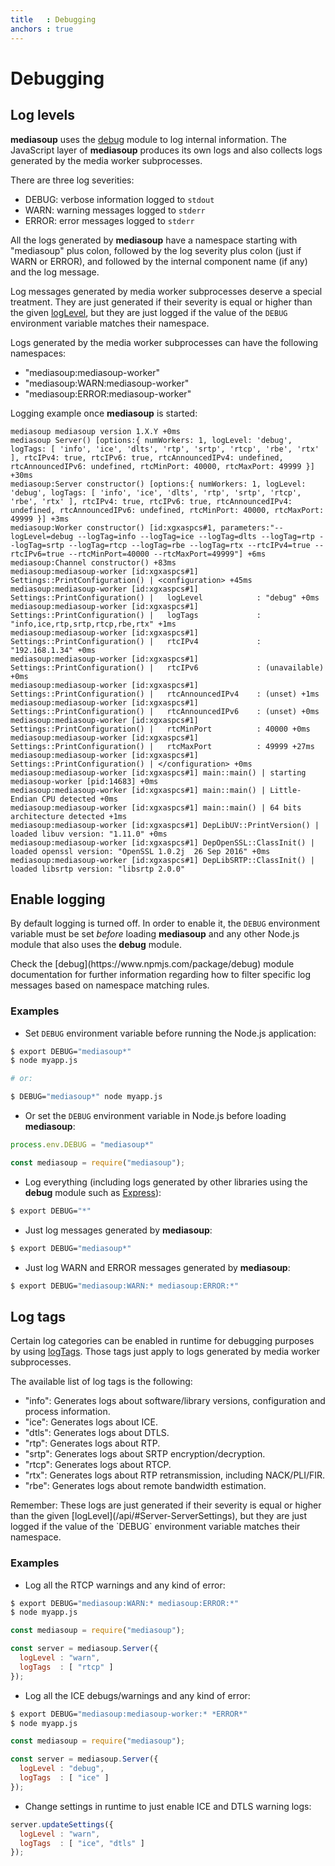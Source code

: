 ```yaml
---
title   : Debugging
anchors : true
---
```



# Debugging


## Log levels

**mediasoup** uses the [debug](https://www.npmjs.com/package/debug) module to log internal information. The JavaScript layer of **mediasoup** produces its own logs and also collects logs generated by the media worker subprocesses.

There are three log severities:

* DEBUG: verbose information logged to `stdout`
* WARN: warning messages logged to `stderr`
* ERROR: error messages logged to `stderr`

All the logs generated by **mediasoup** have a namespace starting with "mediasoup" plus colon, followed by the log severity plus colon (just if WARN or ERROR), and followed by the internal component name (if any) and the log message.

Log messages generated by media worker subprocesses deserve a special treatment. They are just generated if their severity is equal or higher than the given [logLevel](/api/#Server-ServerSettings), but they are just logged if the value of the `DEBUG` environment variable matches their namespace.

Logs generated by the media worker subprocesses can have the following namespaces:

* "mediasoup:mediasoup-worker"
* "mediasoup:WARN:mediasoup-worker"
* "mediasoup:ERROR:mediasoup-worker"

Logging example once **mediasoup** is started:

```
mediasoup mediasoup version 1.X.Y +0ms
mediasoup Server() [options:{ numWorkers: 1, logLevel: 'debug', logTags: [ 'info', 'ice', 'dlts', 'rtp', 'srtp', 'rtcp', 'rbe', 'rtx' ], rtcIPv4: true, rtcIPv6: true, rtcAnnouncedIPv4: undefined, rtcAnnouncedIPv6: undefined, rtcMinPort: 40000, rtcMaxPort: 49999 }] +30ms
mediasoup:Server constructor() [options:{ numWorkers: 1, logLevel: 'debug', logTags: [ 'info', 'ice', 'dlts', 'rtp', 'srtp', 'rtcp', 'rbe', 'rtx' ], rtcIPv4: true, rtcIPv6: true, rtcAnnouncedIPv4: undefined, rtcAnnouncedIPv6: undefined, rtcMinPort: 40000, rtcMaxPort: 49999 }] +3ms
mediasoup:Worker constructor() [id:xgxaspcs#1, parameters:"--logLevel=debug --logTag=info --logTag=ice --logTag=dlts --logTag=rtp --logTag=srtp --logTag=rtcp --logTag=rbe --logTag=rtx --rtcIPv4=true --rtcIPv6=true --rtcMinPort=40000 --rtcMaxPort=49999"] +6ms
mediasoup:Channel constructor() +83ms
mediasoup:mediasoup-worker [id:xgxaspcs#1] Settings::PrintConfiguration() | <configuration> +45ms
mediasoup:mediasoup-worker [id:xgxaspcs#1] Settings::PrintConfiguration() |   logLevel            : "debug" +0ms
mediasoup:mediasoup-worker [id:xgxaspcs#1] Settings::PrintConfiguration() |   logTags             : "info,ice,rtp,srtp,rtcp,rbe,rtx" +1ms
mediasoup:mediasoup-worker [id:xgxaspcs#1] Settings::PrintConfiguration() |   rtcIPv4             : "192.168.1.34" +0ms
mediasoup:mediasoup-worker [id:xgxaspcs#1] Settings::PrintConfiguration() |   rtcIPv6             : (unavailable) +0ms
mediasoup:mediasoup-worker [id:xgxaspcs#1] Settings::PrintConfiguration() |   rtcAnnouncedIPv4    : (unset) +1ms
mediasoup:mediasoup-worker [id:xgxaspcs#1] Settings::PrintConfiguration() |   rtcAnnouncedIPv6    : (unset) +0ms
mediasoup:mediasoup-worker [id:xgxaspcs#1] Settings::PrintConfiguration() |   rtcMinPort          : 40000 +0ms
mediasoup:mediasoup-worker [id:xgxaspcs#1] Settings::PrintConfiguration() |   rtcMaxPort          : 49999 +27ms
mediasoup:mediasoup-worker [id:xgxaspcs#1] Settings::PrintConfiguration() | </configuration> +0ms
mediasoup:mediasoup-worker [id:xgxaspcs#1] main::main() | starting mediasoup-worker [pid:14683] +0ms
mediasoup:mediasoup-worker [id:xgxaspcs#1] main::main() | Little-Endian CPU detected +0ms
mediasoup:mediasoup-worker [id:xgxaspcs#1] main::main() | 64 bits architecture detected +1ms
mediasoup:mediasoup-worker [id:xgxaspcs#1] DepLibUV::PrintVersion() | loaded libuv version: "1.11.0" +0ms
mediasoup:mediasoup-worker [id:xgxaspcs#1] DepOpenSSL::ClassInit() | loaded openssl version: "OpenSSL 1.0.2j  26 Sep 2016" +0ms
mediasoup:mediasoup-worker [id:xgxaspcs#1] DepLibSRTP::ClassInit() | loaded libsrtp version: "libsrtp 2.0.0"
```


## Enable logging

By default logging is turned off. In order to enable it, the `DEBUG` environment variable must be set *before* loading **mediasoup** and any other Node.js module that also uses the **debug** module.

<div markdown="1" class="note">
Check the [debug](https://www.npmjs.com/package/debug) module documentation for further information regarding how to filter specific log messages based on namespace matching rules.
</div>


### Examples

* Set `DEBUG` environment variable before running the Node.js application:

```bash
$ export DEBUG="mediasoup*"
$ node myapp.js

# or:

$ DEBUG="mediasoup*" node myapp.js
```

* Or set the `DEBUG` environment variable in Node.js before loading **mediasoup**:

```javascript
process.env.DEBUG = "mediasoup*"

const mediasoup = require("mediasoup");
```

* Log everything (including logs generated by other libraries using the **debug** module such as [Express](http://expressjs.com/en/guide/debugging.html)):

```bash
$ export DEBUG="*"
```

* Just log messages generated by **mediasoup**:

```bash
$ export DEBUG="mediasoup*"
```

* Just log WARN and ERROR messages generated by **mediasoup**:

```bash
$ export DEBUG="mediasoup:WARN:* mediasoup:ERROR:*"
```


## Log tags

Certain log categories can be enabled in runtime for debugging purposes by using [logTags](/api/#Server-ServerSettings). Those tags just apply to logs generated by media worker subprocesses.

The available list of log tags is the following:

* "info": Generates logs about software/library versions, configuration and process information.
* "ice": Generates logs about ICE.
* "dtls": Generates logs about DTLS.
* "rtp": Generates logs about RTP.
* "srtp": Generates logs about SRTP encryption/decryption.
* "rtcp": Generates logs about RTCP.
* "rtx": Generates logs about RTP retransmission, including NACK/PLI/FIR.
* "rbe": Generates logs about remote bandwidth estimation.

<div markdown="1" class="note">
Remember: These logs are just generated if their severity is equal or higher than the given [logLevel](/api/#Server-ServerSettings), but they are just logged if the value of the `DEBUG` environment variable matches their namespace.
</div>


### Examples

* Log all the RTCP warnings and any kind of error:

```bash
$ export DEBUG="mediasoup:WARN:* mediasoup:ERROR:*"
$ node myapp.js
```

```javascript
const mediasoup = require("mediasoup");

const server = mediasoup.Server({
  logLevel : "warn",
  logTags  : [ "rtcp" ]
});
```

* Log all the ICE debugs/warnings and any kind of error:

```bash
$ export DEBUG="mediasoup:mediasoup-worker:* *ERROR*"
$ node myapp.js
```

```javascript
const mediasoup = require("mediasoup");

const server = mediasoup.Server({
  logLevel : "debug",
  logTags  : [ "ice" ]
});
```

* Change settings in runtime to just enable ICE and DTLS warning logs:

```javascript
server.updateSettings({
  logLevel : "warn",
  logTags  : [ "ice", "dtls" ]
});
```
